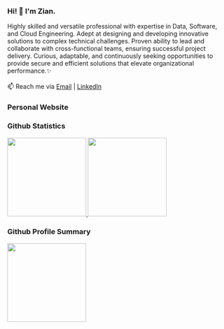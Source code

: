 ### Hi! 👋 I'm Zian. 
Highly skilled and versatile professional with expertise in Data, Software, and Cloud Engineering. Adept at designing and developing innovative solutions to complex technical challenges. Proven ability to lead and collaborate with cross-functional teams, ensuring successful project delivery. Curious, adaptable, and continuously seeking opportunities to provide secure and efficient solutions that elevate organizational performance.✨
<br><br>
📫 Reach me via <a href="mailto:tsabitghazian@gmail.com" target="_blank">Email</a> | <a href="https://www.linkedin.com/in/ghaziantsabitalkamil/" target="_blank">LinkedIn</a>

### Personal Website

### Github Statistics

<p align="left">
  <a href="https://github.com/ZianTsabit">
    <img height="180em" src="https://github-readme-stats-eight-theta.vercel.app/api?username=ZianTsabit&show_icons=true&theme=algolia&include_all_commits=true&count_private=true"/>
    <img height="180em" src="https://github-readme-stats-eight-theta.vercel.app/api/top-langs/?username=ZianTsabit&layout=compact&langs_count=8&theme=algolia"/>
  </a>
</p>

### Github Profile Summary

<p align="left">
  <a href="https://github.com/ZianTsabit">
    <img height="180em" src="https://github-profile-summary-cards.vercel.app/api/cards/profile-details?username=ZianTsabit&theme=nord_bright"/>
  </a>
</p>
